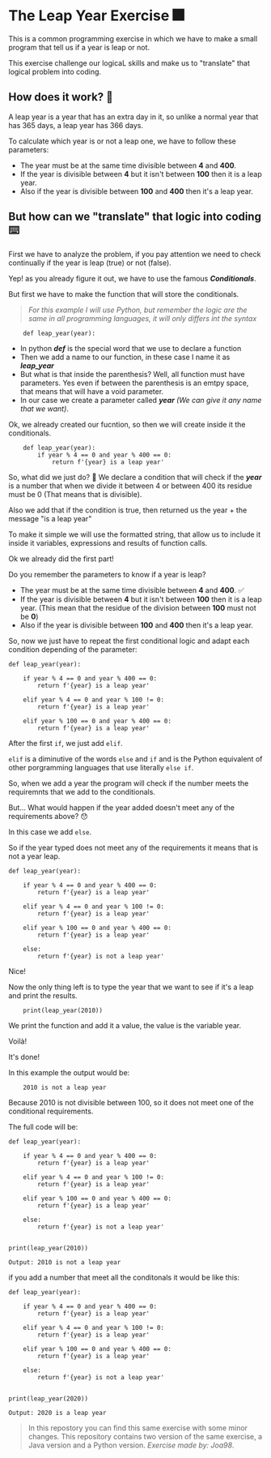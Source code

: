 # The Leap Year Exercise 🎆
This is a common programming exercise in which we have to make a small program that tell us if a year is leap or not.

This exercise challenge our logicaL skills and make us to "translate" that logical problem into coding.

## How does it work? 🥸
A leap year is a year that has an extra day in it, so unlike a normal year that has 365 days, a leap year has 366 days.

To calculate which year is or not a leap one, we have to follow these parameters:
* The year must be at the same time divisible between **4** and **400**.
* If the year is divisible between **4** but it isn't between **100** then it is a leap year.
* Also if the year is divisible between **100** and **400** then it's a leap year.

## But how can we "translate" that logic into coding ⌨️
First we have to analyze the problem, if you pay attention we need to check continually if the year is leap (true) or not (false).

Yep! as you already figure it out, we have to use the famous ***Conditionals***.

But first we have to make the function that will store the conditionals.

> *For this example I will use Python, but remember the logic are the same in all programming languages, it will only differs int the syntax*

~~~
    def leap_year(year):
~~~
* In python ***def*** is the special word that we use to declare a function
* Then we add a name to our function, in these case I name it as ***leap_year***
* But what is that inside the parenthesis? Well, all function must have parameters. Yes even if between the parenthesis is an emtpy space, that means that will have a void parameter.
* In our case we create a parameter called ***year*** *(We can give it any name that we want)*.

Ok, we already created our fucntion, so then we will create inside it the conditionals.

~~~
    def leap_year(year):
        if year % 4 == 0 and year % 400 == 0:
            return f'{year} is a leap year'
~~~
So, what did we just do? 🥸
We declare a condition that will check if the ***year*** is a number that when we divide it between 4 or between 400 its residue must be 0 (That means that is divisible).

Also we add that if the condition is true, then returned us the year + the message "is a leap year"

To make it simple we will use the formatted string, that allow us to include it inside it variables, expressions and results of function calls.

Ok we already did the first part! 

Do you remember the parameters to know if a year is leap?

* The year must be at the same time divisible between **4** and **400**. ✅
* If the year is divisible between **4** but it isn't between **100** then it is a leap year. (This mean that the residue of the division between **100** must not be **0**)
* Also if the year is divisible between **100** and **400** then it's a leap year.

So, now we just have to repeat the first conditional logic and adapt each condition depending of the parameter:

~~~
def leap_year(year):

    if year % 4 == 0 and year % 400 == 0:
        return f'{year} is a leap year'
    
    elif year % 4 == 0 and year % 100 != 0:
        return f'{year} is a leap year'
    
    elif year % 100 == 0 and year % 400 == 0:
        return f'{year} is a leap year'
~~~

After the first `if`, we just add `elif`.

`elif` is a diminutive of the words `else` and `if` and is the Python equivalent of other porgramming languages that use literally `else if`.

So, when we add a year the program will check if the number meets the requiremnts that we add to the conditionals.

But...
What would happen if the year added doesn't meet any of the requirements above? 😯

In this case we add `else`.

So if the year typed does not meet any of the requirements it means that is not a year leap.

~~~
def leap_year(year):

    if year % 4 == 0 and year % 400 == 0:
        return f'{year} is a leap year'
    
    elif year % 4 == 0 and year % 100 != 0:
        return f'{year} is a leap year'
    
    elif year % 100 == 0 and year % 400 == 0:
        return f'{year} is a leap year'
    
    else:
        return f'{year} is not a leap year'
~~~

Nice!

Now the only thing left is to type the year that we want to see if it's a leap and print the results.

~~~
    print(leap_year(2010))
~~~
We print the function and add it a value, the value is the variable year.

Voilà!

It's done!

In this example the output would be:
~~~
    2010 is not a leap year
~~~

Because 2010 is not divisible between 100, so it does not meet one of the conditional requirements.

The full code will be:

~~~
def leap_year(year):

    if year % 4 == 0 and year % 400 == 0:
        return f'{year} is a leap year'
    
    elif year % 4 == 0 and year % 100 != 0:
        return f'{year} is a leap year'
    
    elif year % 100 == 0 and year % 400 == 0:
        return f'{year} is a leap year'
    
    else:
        return f'{year} is not a leap year'
    

print(leap_year(2010))

Output: 2010 is not a leap year 
~~~

if you add a number that meet all the conditonals it would be like this:

~~~
def leap_year(year):

    if year % 4 == 0 and year % 400 == 0:
        return f'{year} is a leap year'
    
    elif year % 4 == 0 and year % 100 != 0:
        return f'{year} is a leap year'
    
    elif year % 100 == 0 and year % 400 == 0:
        return f'{year} is a leap year'
    
    else:
        return f'{year} is not a leap year'
    

print(leap_year(2020))

Output: 2020 is a leap year 
~~~

> In this repostory you can find this same exercise with some minor changes. This repository contains two version of the same exercise, a Java version and a Python version. 
*Exercise made by: Joa98*.
